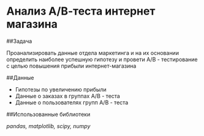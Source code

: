 # Анализ А/В-теста интернет магазина

##Задача

Проанализировать данные отдела маркетинга и на их основании определить наиболее успешную гипотезу и провети А/В - тестирование с целью повышения прибыли интернет-магазина

##Данные

- Гипотезы по увеличению прибыли
- Данные о заказах в группах А/В - теста
- Данные о пользователях групп А/В - теста

##Использованные библиотеки

*pandas, matplotlib, scipy, numpy*
